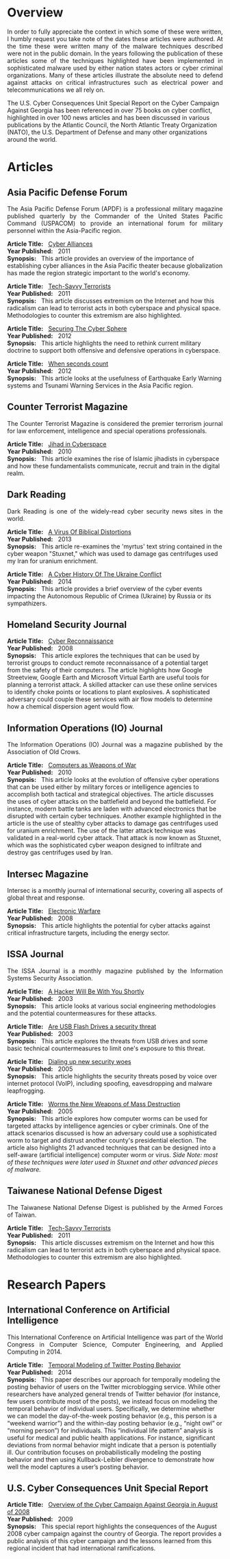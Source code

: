 # Overview 
<p align="justify">
In order to fully appreciate the context in which some of these were written, I humbly request you take note of the dates these articles were authored. At the time these were written many of the malware techniques described were not in the public domain. In the years following the publication of these articles some of the techniques highlighted have been implemented in sophisticated malware used by either nation states actors or cyber criminal organizations. Many of these articles illustrate the absolute need to defend against attacks on critical infrastructures such as electrical power and telecommunications we all rely on.
   
The U.S. Cyber Consequences Unit Special Report on the Cyber Campaign Against Georgia has been referenced in over 75 books on cyber conflict, highlighted in over 100 news articles and has been discussed in various publications by the Atlantic Council, the North Atlantic Treaty Organization (NATO), the U.S. Department of Defense and many other organizations around the world.  
</p>
   
# Articles

## Asia Pacific Defense Forum

<p align="justify"> 
The Asia Pacific Defense Forum (APDF) is a professional military magazine published quarterly by the Commander of the United States Pacific Command (USPACOM) to provide an international forum for military personnel within the Asia-Pacific region. 
</p>


<b>Article Title:</b> &nbsp; <a href="https://github.com/johnbumgarner/published_work/blob/master/Asia%20Pacific%20Defense%20Forum%20(APDF)/Cyber%20Alliances%20-%20FY2011/The%20emerging%20importance%20of%20cyber%20alliances%20in%20the%20Asia%20Pacific.pdf"> Cyber Alliances</a><br>
<b>Year Published:</b> &nbsp; 2011<br>
<b>Synopsis:</b> &nbsp; This article provides an overview of the importance of establishing cyber alliances in the Asia Pacific theater because globalization has made the region strategic important to the world's economy.

<b>Article Title:</b>  &nbsp; <a href="https://github.com/johnbumgarner/published_work/blob/master/Asia%20Pacific%20Defense%20Forum%20(APDF)/Tech-Savvy%20Terrorists%20-%20FY2011/Tech-Savvy%20Terrorists.pdf">Tech-Savvy Terrorists</a><br>
<b>Year Published:</b> &nbsp; 2011<br>
<b>Synopsis:</b> &nbsp; This article discusses extremism on the Internet and how this radicalism can lead to terrorist acts in both cyberspace and physical space.  Methodologies to counter this extremism are also highlighted. 

<b>Article Title:</b> &nbsp; <a href="https://github.com/johnbumgarner/published_work/blob/master/Asia%20Pacific%20Defense%20Forum%20(APDF)/Securing%20the%20Cyber%20Sphere%20-%20FY2012/Securing%20The%20Cyber%20Sphere.pdf"> Securing The Cyber Sphere</a><br>
<b>Year Published:</b> &nbsp; 2012<br>
<b>Synopsis:</b> &nbsp; This article highlights the need to rethink current military doctrine to support both offensive and defensive operations in cyberspace. 

<b>Article Title:</b> &nbsp; <a href="https://github.com/johnbumgarner/published_work/blob/master/Asia%20Pacific%20Defense%20Forum%20(APDF)/When%20seconds%20count%20-%20FY2012/When%20seconds%20count.pdf">When seconds count</a><br>
<b>Year Published:</b> &nbsp; 2012<br>
<b>Synopsis:</b> &nbsp; This article looks at the usefulness of Earthquake Early Warning systems and Tsunami Warning Services in the Asia Pacific region. 

## Counter Terrorist Magazine
<p align="justify">
The Counter Terrorist Magazine is considered the premier terrorism journal for law enforcement, intelligence and special operations professionals.
</p>

<b>Article Title:</b> &nbsp; <a href="https://github.com/johnbumgarner/published_work/blob/master/Counter%20Terrorist%20Magazine/Jihad%20in%20%20Cyberspace.pdf">Jihad in Cyberspace</a><br>
<b>Year Published:</b> &nbsp; 2010<br>
<b>Synopsis:</b> &nbsp;  This article examines the rise of Islamic jihadists in cyberspace and how these fundamentalists communicate, recruit and train in the digital realm. 

## Dark Reading
<p align="justify">
Dark Reading is one of the widely-read cyber security news sites in the world.  
</p>

<b>Article Title:</b> &nbsp; <a href="https://www.darkreading.com/attacks-breaches/a-virus-of-biblical-distortions/d/d-id/1141007?">A Virus Of Biblical Distortions</a><br>
<b>Year Published:</b> &nbsp; 2013<br>
<b>Synopsis:</b> &nbsp; This article re-examines the 'myrtus' text string contained in the cyber weapon "Stuxnet," which was used to damage gas centrifuges used my Iran for uranium enrichment.

<b>Article Title:</b> &nbsp; <a href="https://www.darkreading.com/attacks-breaches/a-cyber-history-of-the-ukraine-conflict/d/d-id/1127892?">A Cyber History Of The Ukraine Conflict</a><br>
<b>Year Published:</b> &nbsp; 2014<br>
<b>Synopsis:</b> &nbsp; This article provides a brief overview of the cyber events impacting the Autonomous Republic of Crimea (Ukraine) by Russia or its sympathizers.

## Homeland Security Journal

<b>Article Title:</b> &nbsp; <a href="https://github.com/johnbumgarner/published_work/blob/master/Homeland%20Security%20Journal/%20Homeland%20Security%20Journal%20-%20Cyber%20Reconnaissance%20-%20Feb%202008.pdf">Cyber Reconnaissance</a><br>
<b>Year Published:</b> &nbsp; 2008<br>
<b>Synopsis:</b> &nbsp;  This article explores the techniques that can be used by terrorist groups to conduct remote reconnaissance of a potential target from the safety of their computers.  The article highlights how Google Streetview, Google Earth and Microsoft Virtual Earth are useful tools for planning a terrorist attack.  A skilled attacker can use these online services to identify choke points or locations to plant explosives.  A sophisticated adversary could couple these services with air flow models to determine how a chemical dispersion agent would flow.  

## Information Operations (IO) Journal
<p align="justify">
The Information Operations (IO) Journal was a magazine published by the Association of Old Crows. 
</p>

<b>Article Title:</b> &nbsp; <a href="https://github.com/johnbumgarner/published_work/blob/master/Information%20Operations%20(IO)%20Journal/Computers%20as%20Weapons%20of%20War.pdf">Computers as Weapons of War</a><br>
<b>Year Published:</b> &nbsp; 2010<br>
<b>Synopsis:</b> &nbsp; This article looks at the evolution of offensive cyber operations that can be used either by military forces or intelligence agencies to accomplish both tactical and strategical objectives.  The article discusses the uses of cyber attacks on the battlefield and beyond the battlefield.  For instance, modern battle tanks are laden with advanced electronics that be disrupted with certain cyber techniques.  Another example highlighted in the article is the use of stealthy cyber attacks to damage gas centrifuges used for uranium enrichment.  The use of the latter attack technique was validated in a real-world cyber attack.  That attack is now known as Stuxnet, which was the sophisticated cyber weapon designed to infiltrate and destroy gas centrifuges used by Iran. 

## Intersec Magazine
<p align="justify">
Intersec is a monthly journal of international security, covering all aspects of global threat and response.
</p>

<b>Article Title:</b>  &nbsp; <a href="https://github.com/johnbumgarner/published_work/blob/master/Intersec%20Magazine/Intersec%20Magazine%20-%20Electronic%20Warfare%20-%20Apr%202008.pdf">Electronic Warfare</a><br>
<b>Year Published:</b> &nbsp; 2008<br>
<b>Synopsis:</b> &nbsp; This article highlights the potential for cyber attacks against critical infrastructure targets, including the energy sector. 

## ISSA Journal 
<p align="justify">
The ISSA Journal is a monthly magazine published by the Information Systems Security Association.  
</p>

<b>Article Title:</b>  &nbsp; <a href="https://github.com/johnbumgarner/published_work/blob/master/ISSA%20Journal/A%20Hacker%20Will%20Be%20With%20You%20Shortly%20-%20FY2003/A%20Hacker%20Will%20Be%20With%20You%20Shortly%20-%20Nov%202003%20-%20ISSA%20Journal.pdf">A Hacker Will Be With You Shortly</a><br>
<b>Year Published:</b> &nbsp; 2003<br>
<b>Synopsis:</b> &nbsp; This article looks at various social engineering methodologies and the potential countermeasures for these attacks.  

<b>Article Title:</b>  &nbsp; <a href="https://github.com/johnbumgarner/published_work/blob/master/ISSA%20Journal/Are%20USB%20Flash%20Drives%20a%20security%20threat%20-%20FY2003/Are%20USB%20Flash%20Drives%20a%20security%20threat%20to%20the%20enterprise%20-%20Dec%202003%20-%20ISSA%20Journal.pdf">Are USB Flash Drives a security threat</a><br>
<b>Year Published:</b> &nbsp; 2003<br>
<b>Synopsis:</b> &nbsp; This article explores the threats from USB drives and some basic technical countermeasures to limit one's exposure to this threat.

<b>Article Title:</b>  &nbsp; <a href="https://github.com/johnbumgarner/published_work/blob/master/ISSA%20Journal/Dialing%20up%20new%20security%20woes%20-%20FY2005/Dialing%20up%20new%20security%20woes%20-%20Apr%202005%20-%20ISSA%20Journal.pdf">Dialing up new security woes</a><br>
<b>Year Published:</b> &nbsp; 2005<br>
<b>Synopsis:</b> &nbsp; This article highlights the security threats posed by voice over internet protocol (VoIP), including spoofing, eavesdropping and malware leapfrogging.

<b>Article Title:</b>  &nbsp; <a href="https://github.com/johnbumgarner/published_work/blob/master/ISSA%20Journal/Worms%20the%20New%20Weapons%20of%20Mass%20Destruction%20-%20FY2005/Worms%20the%20New%20Weapons%20of%20Mass%20Destruction%20-%20Jan%202005%20-%20ISSA%20Journal.pdf">Worms the New Weapons of Mass Destruction</a><br>
<b>Year Published:</b> &nbsp; 2005<br>
<b>Synopsis:</b> &nbsp; This article explores how computer worms can be used for targeted attacks by intelligence agencies or cyber criminals.  One of the attack scenarios discussed is how an adversary could use a sophisticated worm to target and distrust another county's presidential election.  The article also highlights 21 advanced techniques that can be designed into a self-aware (artificial intelligence) computer worm or virus.  _Side Note: most of these techniques were later used in Stuxnet and other advanced pieces of malware._

## Taiwanese National Defense Digest 
<p align="justify">
The Taiwanese National Defense Digest is published by the Armed Forces of Taiwan.
</p>

<b>Article Title:</b>  &nbsp; <a href="https://github.com/johnbumgarner/published_work/blob/master/Taiwanese%20National%20Defense%20Digest/Tech-savvy%20Terrorists.pdf">Tech-Savvy Terrorists</a><br>
<b>Year Published:</b> &nbsp; 2011<br>
<b>Synopsis:</b> &nbsp; This article discusses extremism on the Internet and how this radicalism can lead to terrorist acts in both cyberspace and physical space.  Methodologies to counter this extremism are also highlighted. 

# Research Papers 

## International Conference on Artificial Intelligence
<p align="justify">
This International Conference on Artificial Intelligence was part of the World Congress in Computer Science, Computer Engineering, and Applied Computing in 2014.
</p>

<b>Article Title:</b>  &nbsp; <a href="https://github.com/johnbumgarner/published_articles_and_research_papers/blob/master/ICAI%20Conference/Temporal%20Modeling%20of%20Twitter%20Posting%20Behavior.pdf">Temporal Modeling of Twitter Posting Behavior</a><br>
<b>Year Published:</b> &nbsp; 2014<br>
<b>Synopsis:</b> &nbsp; This paper describes our approach for temporally modeling the posting behavior of users on the Twitter microblogging service. While other researchers have analyzed general trends of Twitter behavior (for instance, few users contribute most of the posts), we instead focus on modeling the temporal behavior of individual users. Specifically, we determine whether we can model the day-of-the-week posting behavior (e.g., this person is a “weekend warrior”) and the within-day posting behavior (e.g., “night owl” or “morning person”) for individuals. This “individual life pattern” analysis is useful for medical and public health applications. For instance, significant deviations from normal behavior might indicate that a person is potentially ill. Our contribution focuses on probabilistically modeling the posting behavior and then using Kullback-Leibler divergence to demonstrate how well the model captures a user’s posting behavior.

## U.S. Cyber Consequences Unit Special Report

<b>Article Title:</b>  &nbsp; <a href="https://github.com/johnbumgarner/published_articles_and_research_papers/blob/master/US-CCU%20Reports/US-CCU%20Georgia%20Cyber%20Campaign%20Overview.pdf">Overview of the Cyber Campaign Against Georgia in August of 2008</a><br>
<b>Year Published:</b> &nbsp; 2009<br>
<b>Synopsis:</b> &nbsp; This special report highlights the consequences of the August 2008 cyber campaign against the country of Georgia. The report provides a public analysis of this cyber campaign and the lessons learned from this regional incident that had international ramifications.




